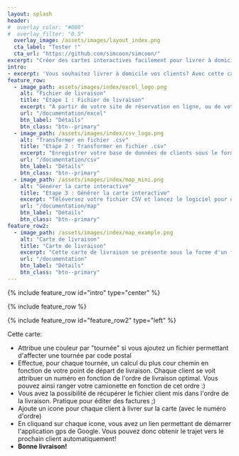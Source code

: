 ```yaml
---
layout: splash
header:
#  overlay_color: "#000"
#  overlay_filter: "0.5"
  overlay_image: /assets/images/layout_index.png
  cta_label: "Tester !"
  cta_url: "https://github.com/simcoon/simcoon/"
excerpt: "Créer des cartes interactives facilement pour livrer à domicile"
intro: 
- excerpt: 'Vous souhaitez livrer à domicile vos clients? Avec cette carte interactive vous pourrez facilement définir une carte de livraison avec les informations essentielles et la possibilité de connecter directement votre navigateur gps (sur téléphone). Voici comment procéder:'
feature_row:
  - image_path: assets/images/index/excel_logo.png
    alt: "Fichier de livraison"
    title: "Étape 1 : Fichier de livraison"
    excerpt: "A partir de votre site de réservation en ligne, ou de votre tableur préféré"
    url: "/documentation/excel"
    btn_label: "Détails"
    btn_class: "btn--primary"
  - image_path: /assets/images/index/csv_logo.png
    alt: "Transformer en fichier .csv"
    title: "Etape 2 : Transformer en fichier .csv"
    excerpt: "Enregistrer votre base de données de clients sous le format CSV (UTF-8) pour qu'il puisse être lu par le générateur de cartes de livraison"
    url: "/documentation/csv"
    btn_label: "Détails"
    btn_class: "btn--primary"
  - image_path: /assets/images/index/map_mini.png
    alt: "Générer la carte interactive"
    title: "Etape 3 : Générer la carte interactive"
    excerpt: "Téléversez votre fichier CSV et lancez le logiciel pour obtenir votre **carte interactive**"
    url: "/documentation/map"
    btn_label: "Détails"
    btn_class: "btn--primary"
feature_row2:
  - image_path: /assets/images/index/map_example.png
    alt: "Carte de livraison"
    title: "Carte de livraison"
    excerpt: "Cette carte de livraison se présente sous la forme d'un fichier html. Vous pouvez le télécharger sur votre téléphone portable pour l'utiliser pendant votre tournée de livraison"
    url: "/documentation"
    btn_label: "Détails"
    btn_class: "btn--primary"
---
```


{% include feature_row id="intro" type="center" %}

{% include feature_row %}

{% include feature_row id="feature_row2" type="left" %}

Cette carte:

- Attribue une couleur par "tournée" si vous ajoutez un fichier permettant d'affecter une tournée par code postal
- Effectue, pour chaque tournée, un calcul du plus cour chemin en fonction de votre point de départ de livraison. Chaque client se voit attribuer un numéro en fonction de l'ordre de livraison optimal. Vous pouvez ainsi ranger votre camionette en fonction de cet ordre :)
- Vous avez la possibilité de récupérer le fichier client mis dans l'ordre de la livraison. Pratique pour éditer des factures ;)
- Ajoute un icone pour chaque client à livrer sur la carte (avec le numéro d'ordre)
- En cliquand sur chaque icone, vous avez un lien permettant de démarrer l'application gps de Google. Vous pouvez donc obtenir le trajet vers le prochain client automatiquement!
- **Bonne livraison!**

